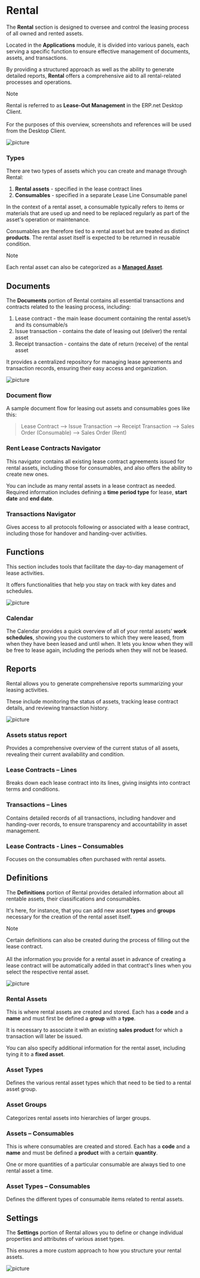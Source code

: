 # Rental

The **Rental** section is designed to oversee and control the leasing process of all owned and rented assets. 

Located in the **Applications** module, it is divided into various panels, each serving a specific function to ensure effective management of documents, assets, and transactions. 

By providing a structured approach as well as the ability to generate detailed reports, **Rental** offers a comprehensive aid to all rental-related processes and operations.

> [!NOTE]
> Rental is referred to as **Lease-Out Management** in the ERP.net Desktop Client. <br><br>
> For the purposes of this overview, screenshots and references will be used from the Desktop Client.

![picture](pictures/Lease_out_view_25_06.png)

### Types

There are two types of assets which you can create and manage through Rental:

1. **Rental assets** - specified in the lease contract lines
2. **Consumables** - specified in a separate Lease Line Consumable panel

In the context of a rental asset, a consumable typically refers to items or materials that are used up and need to be replaced regularly as part of the asset's operation or maintenance. 

Consumables are therefore tied to a rental asset but are treated as distinct **products**. The rental asset itself is expected to be returned in reusable condition.

> [!NOTE]
> Each rental asset can also be categorized as a **[Managed Asset](https://docs.erp.net/tech/modules/applications/enterprise-asset-management/index.html#managed-assets)**.

## Documents

The **Documents** portion of Rental contains all essential transactions and contracts related to the leasing process, including:

1. Lease contract  - the main lease document containing the rental asset/s and its consumable/s
2. Issue transaction - contains the date of leasing out (deliver) the rental asset
3. Receipt transaction - contains the date of return (receive) of the rental asset 

It provides a centralized repository for managing lease agreements and transaction records, ensuring their easy access and organization.

![picture](pictures/Lease_out_documents_25_06.png)

### Document flow

A sample document flow for leasing out assets and consumables goes like this:

> Lease Contract --> Issue Transaction --> Receipt Transaction --> Sales Order (Consumable) --> Sales Order (Rent)

### Rent Lease Contracts Navigator

This navigator contains all existing lease contract agreements issued for rental assets, including those for consumables, and also offers the ability to create new ones.

You can include as many rental assets in a lease contract as needed. Required information includes defining a **time period type** for lease, **start date** and **end date**.

### Transactions Navigator

Gives access to all protocols following or associated with a lease contract, including those for handover and handing-over activities.

## Functions

This section includes tools that facilitate the day-to-day management of lease activities. 

It offers functionalities that help you stay on track with key dates and schedules.

![picture](pictures/Lease_out_functions_25_06.png)

### Calendar

The Calendar provides a quick overview of all of your rental assets' **work schedules**, showing you the customers to which they were leased, from when they have been leased and until when. It lets you know when they will be free to lease again, including the periods when they will not be leased.

## Reports

Rental allows you to generate comprehensive reports summarizing your leasing activities. 

These include monitoring the status of assets, tracking lease contract details, and reviewing transaction history.

![picture](pictures/Lease_out_reports_25_06.png)

### Assets status report

Provides a comprehensive overview of the current status of all assets, revealing their current availability and condition.

### Lease Contracts – Lines

Breaks down each lease contract into its lines, giving insights into contract terms and conditions.

### Transactions – Lines

Contains detailed records of all transactions, including handover and handing-over records, to ensure transparency and accountability in asset management.

### Lease Contracts - Lines – Consumables

Focuses on the consumables often purchased with rental assets.

## Definitions

The **Definitions** portion of Rental provides detailed information about all rentable assets, their classifications and consumables. 

It's here, for instance, that you can add new asset **types** and **groups** necessary for the creation of the rental asset itself.

> [!NOTE]
> Certain definitions can also be created during the process of filling out the lease contract. <br><br>
> All the information you provide for a rental asset in advance of creating a lease contract will be automatically added in that contract's lines when you select the respective rental asset.

![picture](pictures/Lease_out_definitions_25_06.png)

### Rental Assets

This is where rental assets are created and stored. Each has a **code** and a **name** and must first be defined a **group** with a **type**.

It is necessary to associate it with an existing **sales product** for which a transaction will later be issued.

You can also specify additional information for the rental asset, including tying it to a **fixed asset**.

### Asset Types

Defines the various rental asset types which that need to be tied to a rental asset group.

### Asset Groups

Categorizes rental assets into hierarchies of larger groups.

### Assets – Consumables

This is where consumables are created and stored. Each has a **code** and a **name** and must be defined a **product** with a certain **quantity**.

One or more quantities of a particular consumable are always tied to one rental asset a time.

### Asset Types – Consumables

Defines the different types of consumable items related to rental assets.

## Settings

The **Settings** portion of Rental allows you to define or change individual properties and attributes of various asset types. 

This ensures a more custom approach to how you structure your rental assets.

![picture](pictures/Lease_out_settings_25_06.png)

